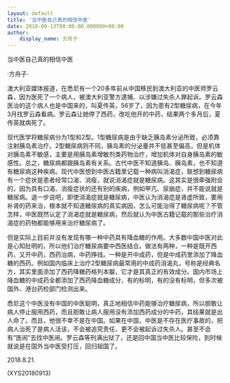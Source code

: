 ```yaml
---
layout: default
title: '当中医自己真的相信中医'
date: 2018-09-13T00:00:00.000000+08:00
author:
    display_name: 方舟子
---
```


当中医自己真的相信中医

·方舟子·

澳大利亚媒体报道，在悉尼有一个20多年前从中国移民到澳大利亚的中医师罗云森，因为医死了一个病人，被澳大利亚警方逮捕、以涉嫌过失杀人罪起诉。罗云森医治的这个病人也是中国来的，叫夏传英，56岁了，因为患有2型糖尿病，在今年3月找罗云森看病。罗云森让她停了西药，改吃他开的中药，结果两个多月后，夏传英就病死了。

现代医学将糖尿病分为1型和2型。1型糖尿病是由于缺乏胰岛素分泌所致，必须靠注射胰岛素治疗。2型糖尿病则不同，胰岛素的分泌量并不低甚至偏高，但是机体对胰岛素不敏感，主要是用胰岛素增敏剂类药物治疗，增加机体对自身胰岛素的敏感性。总之，糖尿病都跟胰岛素有关系。古代中医不知道胰岛、胰岛素，也不知道有糖尿病这种疾病。现代中医想到中医古籍里记载一种病叫消渴症，联想到糖尿病有一个症状是患者经常口渴、消瘦，就说消渴症就是糖尿病。这其实是很牵强附会的，因为具有口渴、消瘦症状的还有别的疾病，例如甲亢、尿崩症，并不能说就是糖尿病。退一步说吧，即使消渴症就是糖尿病，中医认为消渴症是肾虚所致，要用补肾的药来治，根本就不知道糖尿病的真实病因，怎么可能治得了糖尿病呢？不管怎样，中医既然认定了消渴症就是糖尿病，然后就认为中医古籍记载的那些治疗消渴症的药物都能够用来治疗糖尿病了。

但是实际上目前并没有发现有哪一种中药具有降血糖的作用。大多数中国中医对此是心知肚明的，所以他们治疗糖尿病要中西医结合。做法有两种，一种是既开西药，又开中药，西药治病，中药挣钱。一种是开中成药，但是中成药里添加了降血糖的西药。例如国内临床上治疗2型糖尿病最常用的中成药消渴丸，号称是经典名方，其实里面添加了西药降糖药格列本脲，它才是其真正的有效成分。国内市场上降血糖的中成药全都添加了西药降血糖成分，有的标明，有的没有标明，但多次被国外、港台药检部门检测出来。

悉尼这个中医没有中国的中医聪明，真正地相信中药能够治疗糖尿病，所以胆敢让病人停止服用西药，而且胆敢让病人服用没有添加西药成分的中药，其结果就是出人命了。而且，他很不幸不是在中国。如果在中国，中医是不存在医疗事故的，把病人治死了是病人活该，不会被追究责任，更不会被起诉过失杀人。甚至不会有“医闹”去找中医闹。罗云森等刑满出狱了，还是回中国当中医比较保险，到时候就说是在国外当中医受打压，回归祖国了。

2018.8.21.

(XYS20180913)

